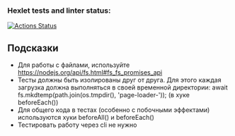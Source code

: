 ### Hexlet tests and linter status:
[![Actions Status](https://github.com/iibadreeva/frontend-testing-react-project-67/workflows/hexlet-check/badge.svg)](https://github.com/iibadreeva/frontend-testing-react-project-67/actions)

## Подсказки
- Для работы с файлами, используйте https://nodejs.org/api/fs.html#fs_fs_promises_api
- Тесты должны быть изолированы друг от друга. Для этого каждая загрузка должна выполняться в своей временной директории: await fs.mkdtemp(path.join(os.tmpdir(), 'page-loader-')); (в хуке beforeEach())
- Для общего кода в тестах (особенно с побочными эффектами) используются хуки beforeAll() и beforeEach()
- Тестировать работу через cli не нужно

